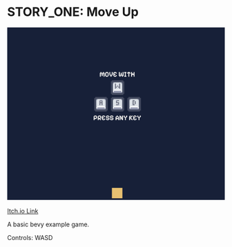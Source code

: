 # STORY_ONE: Move Up

![Cover Image](./art/cover_image.png)

[Itch.io Link](https://invalidlifetime.itch.io/story-one)

A basic bevy example game.

Controls: WASD
